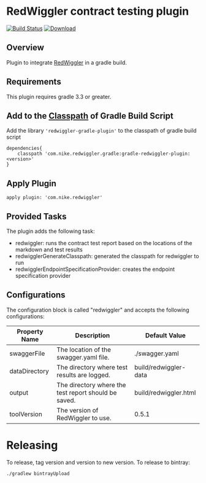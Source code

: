 # RedWiggler contract testing plugin

[![Build Status](https://travis-ci.org/Nike-Inc/gradle-redwiggler-plugin.svg?branch=master)](https://travis-ci.org/Nike-Inc/gradle-redwiggler-plugin)
[ ![Download](https://api.bintray.com/packages/nike/maven/gradle-redwiggler-plugin/images/download.svg) ](https://bintray.com/nike/maven/gradle-redwiggler-plugin/_latestVersion)

## Overview

Plugin to integrate [RedWiggler](https://github.com/Nike-Inc/redwiggler) in a gradle build.

## Requirements

This plugin requires gradle 3.3 or greater.

## Add to the [Classpath](https://docs.gradle.org/current/userguide/organizing_build_logic.html) of Gradle Build Script
Add the library `'redwiggler-gradle-plugin'` to the classpath of gradle build script

    dependencies{
        classpath 'com.nike.redwiggler.gradle:gradle-redwiggler-plugin:<version>'
    }
    
## Apply Plugin
    
    apply plugin: 'com.nike.redwiggler'

## Provided Tasks

The plugin adds the following task:

+ redwiggler: runs the contract test report based on the locations of the markdown and test results
+ redwigglerGenerateClasspath: generated the classpath for redwiggler to run
+ redwigglerEndpointSpecificationProvider: creates the endpoint specification provider

## Configurations
    
The configuration block is called "redwiggler" and accepts the following configurations:

|Property Name   	| Description |Default Value  	|
|---	|---	| --- |
| swaggerFile | The location of the swagger.yaml file. | ./swagger.yaml |
| dataDirectory   	| The directory where test results are logged. | build/redwiggler-data |
| output   	| The directory where the test report should be saved. | build/redwiggler.html |
| toolVersion | The version of RedWiggler to use. | 0.5.1 |

# Releasing

To release, tag version and version to new version. To release to bintray:

```shell
./gradlew bintrayUpload
```
